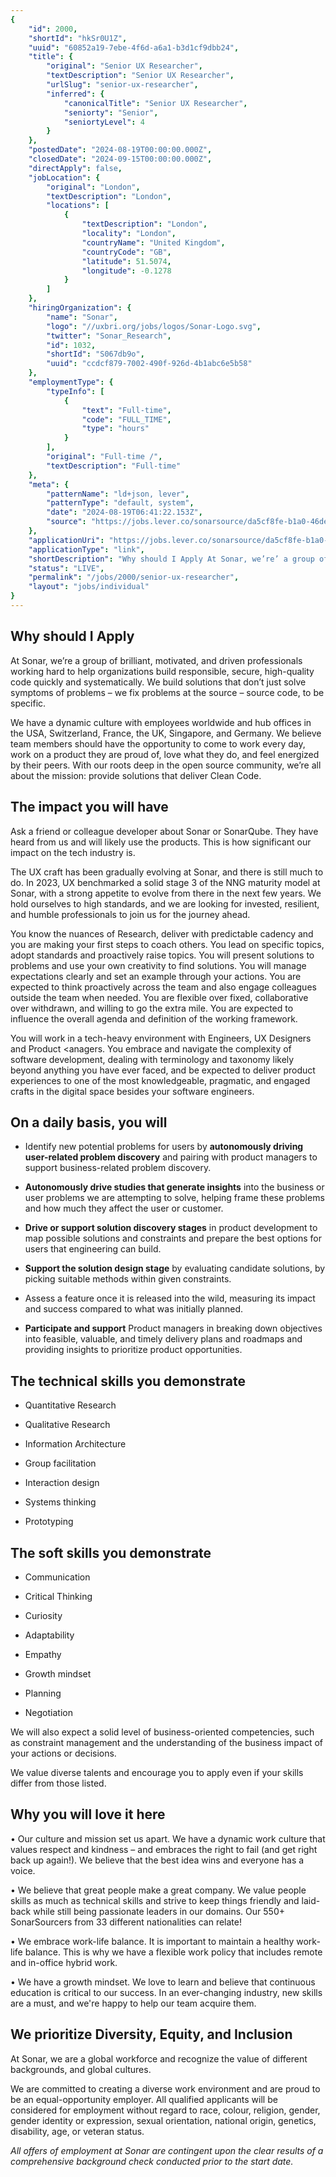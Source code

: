 ```yaml
---
{
	"id": 2000,
	"shortId": "hkSr0U1Z",
	"uuid": "60852a19-7ebe-4f6d-a6a1-b3d1cf9dbb24",
	"title": {
		"original": "Senior UX Researcher",
		"textDescription": "Senior UX Researcher",
		"urlSlug": "senior-ux-researcher",
		"inferred": {
			"canonicalTitle": "Senior UX Researcher",
			"seniorty": "Senior",
			"seniortyLevel": 4
		}
	},
	"postedDate": "2024-08-19T00:00:00.000Z",
	"closedDate": "2024-09-15T00:00:00.000Z",
	"directApply": false,
	"jobLocation": {
		"original": "London",
		"textDescription": "London",
		"locations": [
			{
				"textDescription": "London",
				"locality": "London",
				"countryName": "United Kingdom",
				"countryCode": "GB",
				"latitude": 51.5074,
				"longitude": -0.1278
			}
		]
	},
	"hiringOrganization": {
		"name": "Sonar",
		"logo": "//uxbri.org/jobs/logos/Sonar-Logo.svg",
		"twitter": "Sonar_Research",
		"id": 1032,
		"shortId": "S067db9o",
		"uuid": "ccdcf879-7002-490f-926d-4b1abc6e5b58"
	},
	"employmentType": {
		"typeInfo": [
			{
				"text": "Full-time",
				"code": "FULL_TIME",
				"type": "hours"
			}
		],
		"original": "Full-time /",
		"textDescription": "Full-time"
	},
	"meta": {
		"patternName": "ld+json, lever",
		"patternType": "default, system",
		"date": "2024-08-19T06:41:22.153Z",
		"source": "https://jobs.lever.co/sonarsource/da5cf8fe-b1a0-46de-903e-91cf0c63c024"
	},
	"applicationUri": "https://jobs.lever.co/sonarsource/da5cf8fe-b1a0-46de-903e-91cf0c63c024/apply",
	"applicationType": "link",
	"shortDescription": "Why should I Apply At Sonar, we’re’ a group of brilliant, motivated, and driven professionals working hard to help organizations build responsible, secure, high-quality- code quickly and",
	"status": "LIVE",
	"permalink": "/jobs/2000/senior-ux-researcher",
	"layout": "jobs/individual"
}
---
```

<h2>Why should I Apply</h2><p>At Sonar, we’re a group of brilliant, motivated, and driven professionals working hard to help organizations build responsible, secure, high-quality code quickly and systematically. We build solutions that don’t just solve symptoms of problems – we fix problems at the source – source code, to be specific.</p><p>We have a dynamic culture with employees worldwide and hub offices in the USA, Switzerland, France, the UK, Singapore, and Germany. We believe team members should have the opportunity to come to work every day, work on a product they are proud of, love what they do, and feel energized by their peers. With our roots deep in the open source community, we’re all about the mission: provide solutions that deliver Clean Code.</p><h2>The impact you will have</h2><p>Ask a friend or colleague developer about Sonar or SonarQube. They have heard from us and will likely use the products. This is how significant our impact on the tech industry is.</p><p>The UX craft has been gradually evolving at Sonar, and there is still much to do. In 2023, UX benchmarked a solid stage 3 of the NNG maturity model at Sonar, with a strong appetite to evolve from there in the next few years. We hold ourselves to high standards, and we are looking for invested, resilient, and humble professionals to join us for the journey ahead.</p><p>You know the nuances of Research, deliver with predictable cadency and you are making your first steps to coach others. You lead on specific topics, adopt standards and proactively raise topics. You will present solutions to problems and use your own creativity to find solutions. You will manage expectations clearly and set an example through your actions. You are expected to think proactively across the team and also engage colleagues outside the team when needed. You are flexible over fixed, collaborative over withdrawn, and willing to go the extra mile. You are expected to influence the overall agenda and definition of the working framework.</p><p>You will work in a tech-heavy environment with Engineers, UX Designers and Product &lt;anagers. You embrace and navigate the complexity of software development, dealing with terminology and taxonomy likely beyond anything you have ever faced, and be expected to deliver product experiences to one of the most knowledgeable, pragmatic, and engaged crafts in the digital space besides your software engineers.</p><h2>On a daily basis, you will</h2><ul><li><p>Identify new potential problems for users by <strong>autonomously driving user-related problem discovery</strong> and pairing with product managers to support business-related problem discovery.</p></li><li><p><strong>Autonomously drive studies that generate insights</strong> into the business or user problems we are attempting to solve, helping frame these problems and how much they affect the user or customer.</p></li><li><p><strong>Drive or support solution discovery stages</strong> in product development to map possible solutions and constraints and prepare the best options for users that engineering can build.</p></li><li><p><strong>Support the solution design stage</strong> ​​by evaluating candidate solutions, by picking suitable methods within given constraints.</p></li><li><p>Assess a feature once it is released into the wild, measuring its impact and success compared to what was initially&nbsp;planned.</p></li><li><p><strong>Participate and support</strong> Product managers in breaking down objectives into feasible, valuable, and timely delivery plans and roadmaps and providing insights to prioritize product opportunities.</p></li></ul><h2>The technical skills you demonstrate</h2><ul><li><p>Quantitative Research</p></li><li><p>Qualitative Research</p></li><li><p>Information Architecture</p></li><li><p>Group facilitation</p></li><li><p>Interaction design</p></li><li><p>Systems thinking</p></li><li><p>Prototyping</p></li></ul><h2>The soft skills you demonstrate</h2><ul><li><p>Communication</p></li><li><p>Critical Thinking</p></li><li><p>Curiosity</p></li><li><p>Adaptability</p></li><li><p>Empathy</p></li><li><p>Growth mindset</p></li><li><p>Planning</p></li><li><p>Negotiation</p></li></ul><p>We will also expect a solid level of business-oriented competencies, such as constraint management and the understanding of the business impact of your actions or decisions.</p><p>We value diverse talents and encourage you to apply even if your skills differ from those listed.</p><h2>Why you will love it here</h2><p>• Our culture and mission set us apart. We have a dynamic work culture that values respect and kindness – and embraces the right to fail (and get right back up again!). We believe that the best idea wins and everyone has a voice.</p><p>• We believe that great people make a great company. We value people skills as much as technical skills and strive to keep things friendly and laid-back while still being passionate leaders in our domains. Our 550+ SonarSourcers from 33 different nationalities can relate!</p><p>• We embrace work-life balance. It is important to maintain a healthy work-life balance. This is why we have a flexible work policy that includes remote and in-office hybrid work.</p><p>• We have a growth mindset. We love to learn and believe that continuous education is critical to our success. In an ever-changing industry, new skills are a must, and we're happy to help our team acquire them.</p><h2>We prioritize Diversity, Equity, and Inclusion</h2><p>At Sonar, we are a global workforce and recognize the value of different backgrounds, and global cultures.</p><p>We are committed to creating a diverse work environment and are proud to be an equal-opportunity employer. All qualified applicants will be considered for employment without regard to race, colour, religion, gender, gender identity or expression, sexual orientation, national origin, genetics, disability, age, or veteran status.</p><p><em>All offers of employment at Sonar are contingent upon the clear results of a comprehensive background check conducted prior to the start date.</em></p>
